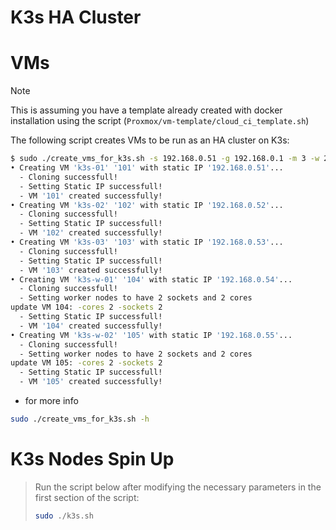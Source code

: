 # K3s HA Cluster

# VMs

> [!Note]
> This is assuming you have a template already created with docker installation using the script (`Proxmox/vm-template/cloud_ci_template.sh`)

The following script creates VMs to be run as an HA cluster on K3s:

```bash
$ sudo ./create_vms_for_k3s.sh -s 192.168.0.51 -g 192.168.0.1 -m 3 -w 2 -i 101
• Creating VM 'k3s-01' '101' with static IP '192.168.0.51'...
  - Cloning successfull!
  - Setting Static IP successfull!
  - VM '101' created successfully!
• Creating VM 'k3s-02' '102' with static IP '192.168.0.52'...
  - Cloning successfull!
  - Setting Static IP successfull!
  - VM '102' created successfully!
• Creating VM 'k3s-03' '103' with static IP '192.168.0.53'...
  - Cloning successfull!
  - Setting Static IP successfull!
  - VM '103' created successfully!
• Creating VM 'k3s-w-01' '104' with static IP '192.168.0.54'...
  - Cloning successfull!
  - Setting worker nodes to have 2 sockets and 2 cores
update VM 104: -cores 2 -sockets 2
  - Setting Static IP successfull!
  - VM '104' created successfully!
• Creating VM 'k3s-w-02' '105' with static IP '192.168.0.55'...
  - Cloning successfull!
  - Setting worker nodes to have 2 sockets and 2 cores
update VM 105: -cores 2 -sockets 2
  - Setting Static IP successfull!
  - VM '105' created successfully!
```

- for more info
```bash
sudo ./create_vms_for_k3s.sh -h
```

# K3s Nodes Spin Up

> Run the script below after modifying the necessary parameters in the first section of the script:
> ```bash
> sudo ./k3s.sh
> ```
